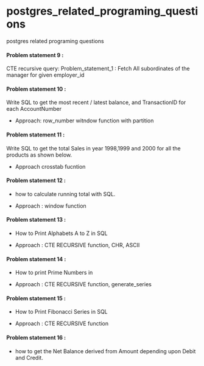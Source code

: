 # postgres_related_programing_questions
postgres related programing questions

#### Problem statement 9 : 

CTE recursive query:
Problem_statement_1 : Fetch All subordinates of the manager for given employer_id 


#### Problem statement 10 :
Write SQL to get the most recent / latest balance, and TransactionID for each AccountNumber

* Approach: row_number witndow function with partition

#### Problem statement 11 : 
Write SQL to get the total Sales 
in year 1998,1999 and 2000 for all the products as shown below.

* Approach crosstab fucntion


#### Problem statement 12 :

* how to calculate running total with SQL.

* Approach : window function


#### Problem statement 13 :

* How to Print Alphabets A to Z in SQL

* Approach : CTE RECURSIVE function, CHR, ASCII


#### Problem statement 14 :

* How to print Prime Numbers in

* Approach : CTE RECURSIVE function, generate_series


#### Problem statement 15 :

* How to Print Fibonacci Series in SQL

* Approach : CTE RECURSIVE function

#### Problem statement 16 :

* how to get the Net Balance derived from Amount depending upon Debit and Credit.
